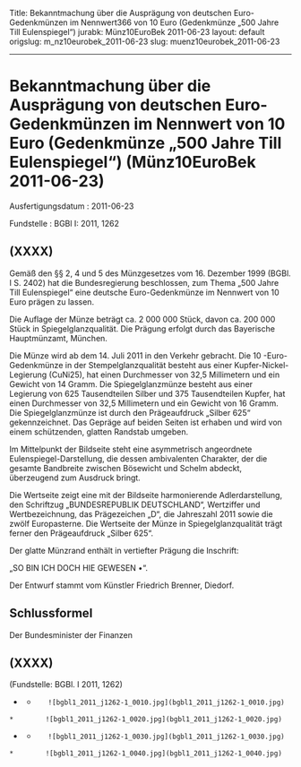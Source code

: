 Title: Bekanntmachung über die Ausprägung von deutschen Euro-Gedenkmünzen im Nennwert366
  von 10 Euro (Gedenkmünze „500 Jahre Till Eulenspiegel“)
jurabk: Münz10EuroBek 2011-06-23
layout: default
origslug: m_nz10eurobek_2011-06-23
slug: muenz10eurobek_2011-06-23

---

# Bekanntmachung über die Ausprägung von deutschen Euro-Gedenkmünzen im Nennwert von 10 Euro (Gedenkmünze „500 Jahre Till Eulenspiegel“) (Münz10EuroBek 2011-06-23)

Ausfertigungsdatum
:   2011-06-23

Fundstelle
:   BGBl I: 2011, 1262


## (XXXX)

Gemäß den §§ 2, 4 und 5 des Münzgesetzes vom 16. Dezember 1999 (BGBl.
I S. 2402) hat die Bundesregierung beschlossen, zum Thema „500 Jahre
Till Eulenspiegel“ eine deutsche Euro-Gedenkmünze im Nennwert von 10
Euro prägen zu lassen.

Die Auflage der Münze beträgt ca. 2 000 000 Stück, davon ca. 200 000
Stück in Spiegelglanzqualität. Die Prägung erfolgt durch das
Bayerische Hauptmünzamt, München.

Die Münze wird ab dem 14. Juli 2011 in den Verkehr gebracht. Die 10
-Euro-Gedenkmünze in der Stempelglanzqualität besteht aus einer
Kupfer-Nickel-Legierung (CuNi25), hat einen Durchmesser von 32,5
Millimetern und ein Gewicht von 14 Gramm. Die Spiegelglanzmünze
besteht aus einer Legierung von 625 Tausendteilen Silber und 375
Tausendteilen Kupfer, hat einen Durchmesser von 32,5 Millimetern und
ein Gewicht von 16 Gramm. Die Spiegelglanzmünze ist durch den
Prägeaufdruck „Silber 625“ gekennzeichnet. Das Gepräge auf beiden
Seiten ist erhaben und wird von einem schützenden, glatten Randstab
umgeben.

Im Mittelpunkt der Bildseite steht eine asymmetrisch angeordnete
Eulenspiegel-Darstellung, die dessen ambivalenten Charakter, der die
gesamte Bandbreite zwischen Bösewicht und Schelm abdeckt, überzeugend
zum Ausdruck bringt.

Die Wertseite zeigt eine mit der Bildseite harmonierende
Adlerdarstellung, den Schriftzug „BUNDESREPUBLIK DEUTSCHLAND“,
Wertziffer und Wertbezeichnung, das Prägezeichen „D“, die Jahreszahl
2011 sowie die zwölf Europasterne. Die Wertseite der Münze in
Spiegelglanzqualität trägt ferner den Prägeaufdruck „Silber 625“.

Der glatte Münzrand enthält in vertiefter Prägung die Inschrift:

„SO BIN ICH DOCH HIE GEWESEN •“.

Der Entwurf stammt vom Künstler Friedrich Brenner, Diedorf.


## Schlussformel

Der Bundesminister der Finanzen


## (XXXX)

(Fundstelle: BGBl. I 2011, 1262)


*    *        ![bgbl1_2011_j1262-1_0010.jpg](bgbl1_2011_j1262-1_0010.jpg)
    *        ![bgbl1_2011_j1262-1_0020.jpg](bgbl1_2011_j1262-1_0020.jpg)

*    *        ![bgbl1_2011_j1262-1_0030.jpg](bgbl1_2011_j1262-1_0030.jpg)
    *        ![bgbl1_2011_j1262-1_0040.jpg](bgbl1_2011_j1262-1_0040.jpg)


